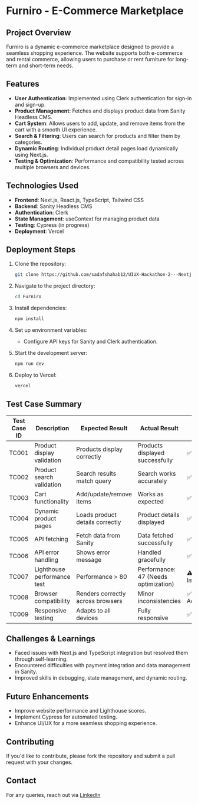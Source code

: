 # Furniro - E-Commerce Marketplace

## Project Overview
Furniro is a dynamic e-commerce marketplace designed to provide a seamless shopping experience. The website supports both e-commerce and rental commerce, allowing users to purchase or rent furniture for long-term and short-term needs.

## Features

- **User Authentication**: Implemented using Clerk authentication for sign-in and sign-up.
- **Product Management**: Fetches and displays product data from Sanity Headless CMS.
- **Cart System**: Allows users to add, update, and remove items from the cart with a smooth UI experience.
- **Search & Filtering**: Users can search for products and filter them by categories.
- **Dynamic Routing**: Individual product detail pages load dynamically using Next.js.
- **Testing & Optimization**: Performance and compatibility tested across multiple browsers and devices.

## Technologies Used

- **Frontend**: Next.js, React.js, TypeScript, Tailwind CSS
- **Backend**: Sanity Headless CMS
- **Authentication**: Clerk
- **State Management**: useContext for managing product data
- **Testing**: Cypress (in progress)
- **Deployment**: Vercel

## Deployment Steps

1. Clone the repository:
   ```sh
   git clone https://github.com/sadafshahab12/UIUX-Hackathon-2---Nextjs-Design-Jam-2024.git
   ```

2. Navigate to the project directory:
   ```sh
   cd Furniro
   ```

3. Install dependencies:
   ```sh
   npm install
   ```

4. Set up environment variables:
   - Configure API keys for Sanity and Clerk authentication.

5. Start the development server:
   ```sh
   npm run dev
   ```

6. Deploy to Vercel:
   ```sh
   vercel
   ```

## Test Case Summary

| Test Case ID | Description              | Expected Result             | Actual Result               | Status          |
|-------------|--------------------------|-----------------------------|-----------------------------|-----------------|
| TC001       | Product display validation | Products display correctly  | Products displayed successfully | ✅ Passed |
| TC002       | Product search validation | Search results match query | Search works accurately | ✅ Passed |
| TC003       | Cart functionality        | Add/update/remove items     | Works as expected          | ✅ Passed |
| TC004       | Dynamic product pages     | Loads product details correctly | Product details displayed | ✅ Passed |
| TC005       | API fetching              | Fetch data from Sanity      | Data fetched successfully  | ✅ Passed |
| TC006       | API error handling        | Shows error message         | Handled gracefully         | ✅ Passed |
| TC007       | Lighthouse performance test | Performance > 80           | Performance: 47 (Needs optimization) | ⚠️ Needs Improvement |
| TC008       | Browser compatibility     | Renders correctly across browsers | Minor inconsistencies | ✅ Acceptable |
| TC009       | Responsive testing        | Adapts to all devices       | Fully responsive           | ✅ Passed |

## Challenges & Learnings

- Faced issues with Next.js and TypeScript integration but resolved them through self-learning.
- Encountered difficulties with payment integration and data management in Sanity.
- Improved skills in debugging, state management, and dynamic routing.

## Future Enhancements
- Improve website performance and Lighthouse scores.
- Implement Cypress for automated testing.
- Enhance UI/UX for a more seamless shopping experience.

## Contributing
If you'd like to contribute, please fork the repository and submit a pull request with your changes.

## Contact
For any queries, reach out via [LinkedIn](https://www.linkedin.com/in/sadaf-shahab-ssr123/)
